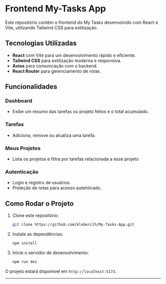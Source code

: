 # Frontend My-Tasks App

Este repositório contém o frontend do My Tasks desenvolvido com React e Vite, utilizando Tailwind CSS para estilização.

## Tecnologias Utilizadas
- **React** com Vite para um desenvolvimento rápido e eficiente.
- **Tailwind CSS** para estilização moderna e responsiva.
- **Axios** para comunicação com o backend.
- **React Router** para gerenciamento de rotas.

## Funcionalidades

### Dashboard
- Exibe um resumo das tarefas ou projeto feitos e o total acumulado.

### Tarefas
- Adiciona, remove ou atualiza uma tarefa.

### Meus Projetos
- Lista os projetos e filtra por tarefas relacionada a esse projeto

### Autenticação
- Login e registro de usuários.
- Proteção de rotas para acesso autenticado.

## Como Rodar o Projeto

1. Clone este repositório:
   ```sh
   git clone https://github.com/kleberclh/My-Tasks-App.git
   ```
2. Instale as dependências:
   ```sh
   npm install
   ```
3. Inicie o servidor de desenvolvimento:
   ```sh
   npm run dev
   ```

O projeto estará disponível em `http://localhost:5173`.

---
